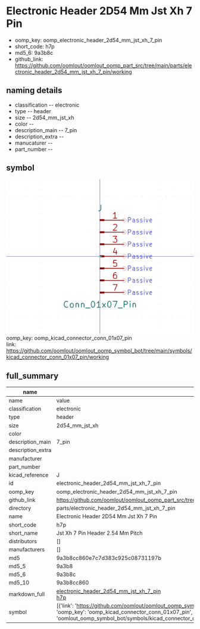 # Electronic Header 2D54 Mm Jst Xh 7 Pin

  
* oomp_key: oomp_electronic_header_2d54_mm_jst_xh_7_pin 
* short_code: h7p
* md5_6: 9a3b8c  
* github_link: https://github.com/oomlout/oomlout_oomp_part_src/tree/main/parts/electronic_header_2d54_mm_jst_xh_7_pin/working  
## naming details
* classification -- electronic
* type -- header
* size -- 2d54_mm_jst_xh
* color -- 
* description_main -- 7_pin
* description_extra -- 
* manucaturer -- 
* part_number -- 



## symbol

![](symbol/0/working/working_600.png)  
oomp_key: oomp_kicad_connector_conn_01x07_pin  
link: https://github.com/oomlout/oomlout_oomp_symbol_bot/tree/main/symbols/kicad_connector_conn_01x07_pin/working  


## full_summary
| name | value | 
| --- | --- | 
| name | value | 
| classification | electronic | 
| type | header | 
| size | 2d54_mm_jst_xh | 
| color |  | 
| description_main | 7_pin | 
| description_extra |  | 
| manufacturer |  | 
| part_number |  | 
| kicad_reference | J | 
| id | electronic_header_2d54_mm_jst_xh_7_pin | 
| oomp_key | oomp_electronic_header_2d54_mm_jst_xh_7_pin | 
| github_link | https://github.com/oomlout/oomlout_oomp_part_src/tree/main/parts/electronic_header_2d54_mm_jst_xh_7_pin/working | 
| directory | parts/electronic_header_2d54_mm_jst_xh_7_pin | 
| name | Electronic Header 2D54 Mm Jst Xh 7 Pin | 
| short_code | h7p | 
| short_name | Jst Xh 7 Pin Header 2.54 Mm Pitch | 
| distributors | [] | 
| manufacturers | [] | 
| md5 | 9a3b8cc860e7c7d383c925c08731197b | 
| md5_5 | 9a3b8 | 
| md5_6 | 9a3b8c | 
| md5_10 | 9a3b8cc860 | 
| markdown_full | [electronic_header_2d54_mm_jst_xh_7_pin](https://github.com/oomlout/oomlout_oomp_part_src/tree/main/parts/electronic_header_2d54_mm_jst_xh_7_pin/working)<br>[h7p](https://github.com/oomlout/oomlout_oomp_part_src/tree/main/parts/electronic_header_2d54_mm_jst_xh_7_pin/working)<br> | 
| symbol | [{'link': 'https://github.com/oomlout/oomlout_oomp_symbol_bot/tree/main/symbols/kicad_connector_conn_01x07_pin', 'oomp_key': 'oomp_kicad_connector_conn_01x07_pin', 'directory': 'oomlout_oomp_symbol_bot/symbols/kicad_connector_conn_01x07_pin//working/working.kicad_sym'}] | 
